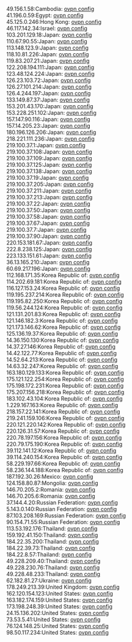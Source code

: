 49.156.1.58:Cambodia: [ovpn config](vpn/49_156_1_58.ovpn)  
41.196.0.59:Egypt: [ovpn config](vpn/41_196_0_59.ovpn)  
45.125.0.246:Hong Kong: [ovpn config](vpn/45_125_0_246.ovpn)  
46.117.142.34:Israel: [ovpn config](vpn/46_117_142_34.ovpn)  
103.201.129.18:Japan: [ovpn config](vpn/103_201_129_18.ovpn)  
110.67.90.55:Japan: [ovpn config](vpn/110_67_90_55.ovpn)  
113.148.123.9:Japan: [ovpn config](vpn/113_148_123_9.ovpn)  
118.10.81.226:Japan: [ovpn config](vpn/118_10_81_226.ovpn)  
119.83.207.21:Japan: [ovpn config](vpn/119_83_207_21.ovpn)  
122.208.194.111:Japan: [ovpn config](vpn/122_208_194_111.ovpn)  
123.48.124.224:Japan: [ovpn config](vpn/123_48_124_224.ovpn)  
126.23.103.72:Japan: [ovpn config](vpn/126_23_103_72.ovpn)  
126.27.101.214:Japan: [ovpn config](vpn/126_27_101_214.ovpn)  
126.4.244.197:Japan: [ovpn config](vpn/126_4_244_197.ovpn)  
133.149.87.37:Japan: [ovpn config](vpn/133_149_87_37.ovpn)  
153.201.43.170:Japan: [ovpn config](vpn/153_201_43_170.ovpn)  
153.228.251.102:Japan: [ovpn config](vpn/153_228_251_102.ovpn)  
157.147.90.116:Japan: [ovpn config](vpn/157_147_90_116.ovpn)  
157.14.205.23:Japan: [ovpn config](vpn/157_14_205_23.ovpn)  
180.196.126.206:Japan: [ovpn config](vpn/180_196_126_206.ovpn)  
218.221.111.236:Japan: [ovpn config](vpn/218_221_111_236.ovpn)  
219.100.37.1:Japan: [ovpn config](vpn/219_100_37_1.ovpn)  
219.100.37.108:Japan: [ovpn config](vpn/219_100_37_108.ovpn)  
219.100.37.109:Japan: [ovpn config](vpn/219_100_37_109.ovpn)  
219.100.37.125:Japan: [ovpn config](vpn/219_100_37_125.ovpn)  
219.100.37.138:Japan: [ovpn config](vpn/219_100_37_138.ovpn)  
219.100.37.19:Japan: [ovpn config](vpn/219_100_37_19.ovpn)  
219.100.37.205:Japan: [ovpn config](vpn/219_100_37_205.ovpn)  
219.100.37.211:Japan: [ovpn config](vpn/219_100_37_211.ovpn)  
219.100.37.213:Japan: [ovpn config](vpn/219_100_37_213.ovpn)  
219.100.37.22:Japan: [ovpn config](vpn/219_100_37_22.ovpn)  
219.100.37.50:Japan: [ovpn config](vpn/219_100_37_50.ovpn)  
219.100.37.58:Japan: [ovpn config](vpn/219_100_37_58.ovpn)  
219.100.37.67:Japan: [ovpn config](vpn/219_100_37_67.ovpn)  
219.100.37.7:Japan: [ovpn config](vpn/219_100_37_7.ovpn)  
219.100.37.90:Japan: [ovpn config](vpn/219_100_37_90.ovpn)  
220.153.181.67:Japan: [ovpn config](vpn/220_153_181_67.ovpn)  
222.8.238.125:Japan: [ovpn config](vpn/222_8_238_125.ovpn)  
223.133.151.61:Japan: [ovpn config](vpn/223_133_151_61.ovpn)  
36.13.165.210:Japan: [ovpn config](vpn/36_13_165_210.ovpn)  
60.69.217.196:Japan: [ovpn config](vpn/60_69_217_196.ovpn)  
112.168.171.35:Korea Republic of: [ovpn config](vpn/112_168_171_35.ovpn)  
114.202.69.181:Korea Republic of: [ovpn config](vpn/114_202_69_181.ovpn)  
116.127.153.24:Korea Republic of: [ovpn config](vpn/116_127_153_24.ovpn)  
119.195.237.214:Korea Republic of: [ovpn config](vpn/119_195_237_214.ovpn)  
119.195.82.250:Korea Republic of: [ovpn config](vpn/119_195_82_250.ovpn)  
119.56.244.124:Korea Republic of: [ovpn config](vpn/119_56_244_124.ovpn)  
121.131.201.83:Korea Republic of: [ovpn config](vpn/121_131_201_83.ovpn)  
121.146.182.3:Korea Republic of: [ovpn config](vpn/121_146_182_3.ovpn)  
121.173.146.62:Korea Republic of: [ovpn config](vpn/121_173_146_62.ovpn)  
125.136.19.37:Korea Republic of: [ovpn config](vpn/125_136_19_37.ovpn)  
14.36.150.130:Korea Republic of: [ovpn config](vpn/14_36_150_130.ovpn)  
14.37.27.146:Korea Republic of: [ovpn config](vpn/14_37_27_146.ovpn)  
14.42.122.77:Korea Republic of: [ovpn config](vpn/14_42_122_77.ovpn)  
14.52.64.213:Korea Republic of: [ovpn config](vpn/14_52_64_213.ovpn)  
14.63.32.247:Korea Republic of: [ovpn config](vpn/14_63_32_247.ovpn)  
163.180.129.133:Korea Republic of: [ovpn config](vpn/163_180_129_133.ovpn)  
175.121.122.254:Korea Republic of: [ovpn config](vpn/175_121_122_254.ovpn)  
175.198.172.231:Korea Republic of: [ovpn config](vpn/175_198_172_231.ovpn)  
175.207.156.218:Korea Republic of: [ovpn config](vpn/175_207_156_218.ovpn)  
183.102.43.104:Korea Republic of: [ovpn config](vpn/183_102_43_104.ovpn)  
1.229.167.163:Korea Republic of: [ovpn config](vpn/1_229_167_163.ovpn)  
218.157.22.141:Korea Republic of: [ovpn config](vpn/218_157_22_141.ovpn)  
219.241.159.106:Korea Republic of: [ovpn config](vpn/219_241_159_106.ovpn)  
220.121.220.142:Korea Republic of: [ovpn config](vpn/220_121_220_142.ovpn)  
220.126.31.57:Korea Republic of: [ovpn config](vpn/220_126_31_57.ovpn)  
220.78.197.156:Korea Republic of: [ovpn config](vpn/220_78_197_156.ovpn)  
220.79.175.190:Korea Republic of: [ovpn config](vpn/220_79_175_190.ovpn)  
39.112.141.12:Korea Republic of: [ovpn config](vpn/39_112_141_12.ovpn)  
39.114.240.154:Korea Republic of: [ovpn config](vpn/39_114_240_154.ovpn)  
58.229.197.66:Korea Republic of: [ovpn config](vpn/58_229_197_66.ovpn)  
58.236.144.188:Korea Republic of: [ovpn config](vpn/58_236_144_188.ovpn)  
187.192.30.26:Mexico: [ovpn config](vpn/187_192_30_26.ovpn)  
124.158.80.87:Mongolia: [ovpn config](vpn/124_158_80_87.ovpn)  
146.70.205.2:Romania: [ovpn config](vpn/146_70_205_2.ovpn)  
146.70.205.6:Romania: [ovpn config](vpn/146_70_205_6.ovpn)  
37.144.4.20:Russian Federation: [ovpn config](vpn/37_144_4_20.ovpn)  
5.143.0.140:Russian Federation: [ovpn config](vpn/5_143_0_140.ovpn)  
87.103.208.169:Russian Federation: [ovpn config](vpn/87_103_208_169.ovpn)  
90.154.71.55:Russian Federation: [ovpn config](vpn/90_154_71_55.ovpn)  
113.53.192.176:Thailand: [ovpn config](vpn/113_53_192_176.ovpn)  
159.192.41.150:Thailand: [ovpn config](vpn/159_192_41_150.ovpn)  
184.22.35.200:Thailand: [ovpn config](vpn/184_22_35_200.ovpn)  
184.22.39.73:Thailand: [ovpn config](vpn/184_22_39_73.ovpn)  
184.22.8.57:Thailand: [ovpn config](vpn/184_22_8_57.ovpn)  
49.228.209.40:Thailand: [ovpn config](vpn/49_228_209_40.ovpn)  
49.228.230.76:Thailand: [ovpn config](vpn/49_228_230_76.ovpn)  
49.228.48.233:Thailand: [ovpn config](vpn/49_228_48_233.ovpn)  
62.182.81.27:Ukraine: [ovpn config](vpn/62_182_81_27.ovpn)  
178.249.213.39:United Kingdom: [ovpn config](vpn/178_249_213_39.ovpn)  
162.120.154.123:United States: [ovpn config](vpn/162_120_154_123.ovpn)  
163.182.174.159:United States: [ovpn config](vpn/163_182_174_159.ovpn)  
173.198.248.39:United States: [ovpn config](vpn/173_198_248_39.ovpn)  
24.15.136.202:United States: [ovpn config](vpn/24_15_136_202.ovpn)  
73.53.5.41:United States: [ovpn config](vpn/73_53_5_41.ovpn)  
76.124.148.25:United States: [ovpn config](vpn/76_124_148_25.ovpn)  
98.50.117.234:United States: [ovpn config](vpn/98_50_117_234.ovpn)  
